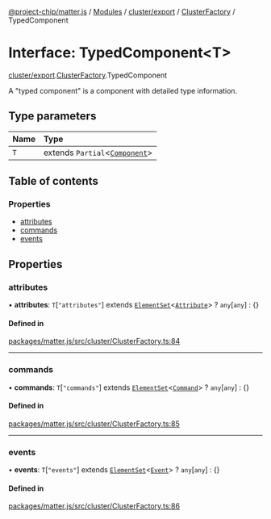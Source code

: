[@project-chip/matter.js](../README.md) / [Modules](../modules.md) / [cluster/export](../modules/cluster_export.md) / [ClusterFactory](../modules/cluster_export.ClusterFactory.md) / TypedComponent

# Interface: TypedComponent\<T\>

[cluster/export](../modules/cluster_export.md).[ClusterFactory](../modules/cluster_export.ClusterFactory.md).TypedComponent

A "typed component" is a component with detailed type information.

## Type parameters

| Name | Type |
| :------ | :------ |
| `T` | extends `Partial`\<[`Component`](../modules/cluster_export.ClusterFactory.md#component)\> |

## Table of contents

### Properties

- [attributes](cluster_export.ClusterFactory.TypedComponent.md#attributes)
- [commands](cluster_export.ClusterFactory.TypedComponent.md#commands)
- [events](cluster_export.ClusterFactory.TypedComponent.md#events)

## Properties

### attributes

• **attributes**: `T`[``"attributes"``] extends [`ElementSet`](../modules/cluster_export.ClusterFactory.md#elementset)\<[`Attribute`](../modules/cluster_export.ClusterFactory.md#attribute)\> ? `any`[`any`] : {}

#### Defined in

[packages/matter.js/src/cluster/ClusterFactory.ts:84](https://github.com/project-chip/matter.js/blob/e87b236f/packages/matter.js/src/cluster/ClusterFactory.ts#L84)

___

### commands

• **commands**: `T`[``"commands"``] extends [`ElementSet`](../modules/cluster_export.ClusterFactory.md#elementset)\<[`Command`](../modules/cluster_export.ClusterFactory.md#command)\> ? `any`[`any`] : {}

#### Defined in

[packages/matter.js/src/cluster/ClusterFactory.ts:85](https://github.com/project-chip/matter.js/blob/e87b236f/packages/matter.js/src/cluster/ClusterFactory.ts#L85)

___

### events

• **events**: `T`[``"events"``] extends [`ElementSet`](../modules/cluster_export.ClusterFactory.md#elementset)\<[`Event`](../modules/cluster_export.ClusterFactory.md#event)\> ? `any`[`any`] : {}

#### Defined in

[packages/matter.js/src/cluster/ClusterFactory.ts:86](https://github.com/project-chip/matter.js/blob/e87b236f/packages/matter.js/src/cluster/ClusterFactory.ts#L86)
